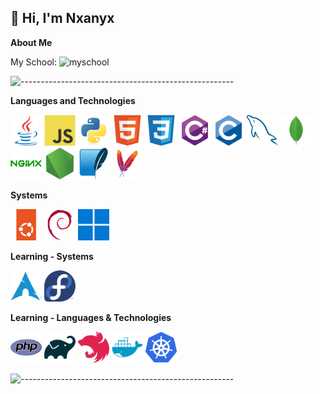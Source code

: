 ## 👋 Hi, I'm Nxanyx

**About Me**

My School: <img src="https://external-content.duckduckgo.com/iu/?u=https%3A%2F%2Fwww.itisvoltanapoli.edu.it%2Fwp-content%2Fuploads%2F2020%2F04%2Flogovoltaperenfold.jpg&f=1&nofb=1&ipt=96006fef69bc2bc96fbb7c1596a8f8b8d9561f6d0ec182c7eb7d2731c2f7d01d&ipo=images" alt="myschool" width="50" height="50">









![-----------------------------------------------------](https://raw.githubusercontent.com/andreasbm/readme/master/assets/lines/aqua.png)

**Languages and Technologies**

<img src="https://github.com/devicons/devicon/blob/master/icons/java/java-original.svg" alt="Java" width="50" height="50"> <img src="https://github.com/devicons/devicon/blob/master/icons/javascript/javascript-original.svg" alt="Javascript" width="50" height="50"> <img src="https://github.com/devicons/devicon/blob/master/icons/python/python-original.svg" alt="python" width="50" height="50"> <img src="https://github.com/devicons/devicon/blob/master/icons/html5/html5-original.svg" alt="html5" width="50" height="50"> <img src="https://github.com/devicons/devicon/blob/master/icons/css3/css3-original.svg" alt="css3" width="50" height="50"> <img src="https://github.com/devicons/devicon/blob/master/icons/csharp/csharp-original.svg" alt="c#" width="50" height="50"> <img src="https://github.com/devicons/devicon/blob/master/icons/c/c-original.svg" alt="c" width="50" height="50"> <img src="https://github.com/devicons/devicon/blob/master/icons/mysql/mysql-original.svg" alt="mysql" width="50" height="50"> <img src="https://github.com/devicons/devicon/blob/master/icons/mongodb/mongodb-original.svg" alt="mongodb" width="50" height="50"> <img src="https://github.com/devicons/devicon/blob/master/icons/nginx/nginx-original.svg" alt="nginx" width="50" height="50"> <img src="https://github.com/devicons/devicon/blob/master/icons/nodejs/nodejs-original.svg" alt="nodejs" width="50" height="50"> <img src="https://github.com/devicons/devicon/blob/master/icons/sqlite/sqlite-original.svg" alt="sqlite" width="50" height="50"> <img src="https://github.com/devicons/devicon/blob/master/icons/maven/maven-original.svg" alt="maven" width="50" height="50">

**Systems**

<img src="https://github.com/devicons/devicon/blob/master/icons/ubuntu/ubuntu-original.svg" alt="ubuntu" width="50" height="50"> <img src="https://github.com/devicons/devicon/blob/master/icons/debian/debian-original.svg" alt="debian" width="50" height="50"> <img src="https://github.com/devicons/devicon/blob/master/icons/windows11/windows11-original.svg" alt="windows11" width="50" height="50"> 

**Learning - Systems**

<img src="https://github.com/devicons/devicon/blob/master/icons/archlinux/archlinux-original.svg" alt="archlinux" width="50" height="50"> <img src="https://github.com/devicons/devicon/blob/master/icons/fedora/fedora-original.svg" alt="fedora" width="50" height="50">

**Learning - Languages & Technologies**

<img src="https://github.com/devicons/devicon/blob/master/icons/php/php-original.svg" alt="php" width="50" height="50"> <img src="https://github.com/devicons/devicon/blob/master/icons/gradle/gradle-original.svg" alt="gradle" width="50" height="50"> <img src="https://github.com/devicons/devicon/blob/master/icons/nestjs/nestjs-original.svg" alt="nextjs" width="50" height="50"> <img src="https://github.com/devicons/devicon/blob/master/icons/docker/docker-plain.svg" alt="docker" width="50" height="50"> <img src="https://github.com/devicons/devicon/blob/master/icons/kubernetes/kubernetes-original.svg" alt="kubernetes" width="50" height="50">

![-----------------------------------------------------](https://raw.githubusercontent.com/andreasbm/readme/master/assets/lines/aqua.png)
